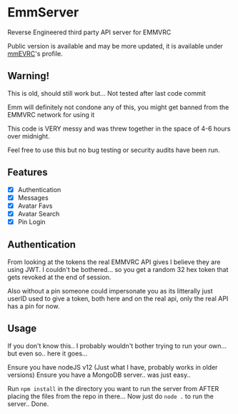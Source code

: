 # EmmServer
Reverse Engineered third party API server for EMMVRC

Public version is available and may be more updated, it is available under [mmEVRC](https://github.com/mmeVRC/emmVRC_Server)'s profile.
## Warning!
This is old, should still work but... Not tested after last code commit

Emm will definitely not condone any of this, you might get banned from the EMMVRC network for using it

This code is VERY messy and was threw together in the space of 4-6 hours over midnight.

Feel free to use this but no bug testing or security audits have been run.

## Features

- [x] Authentication
- [x] Messages
- [x] Avatar Favs
- [x] Avatar Search
- [x] Pin Login

## Authentication
From looking at the tokens the real EMMVRC API gives I believe they are using JWT. I couldn't be bothered... so you get a random 32 hex token that gets revoked at the end of session.

Also without a pin someone could impersonate you as its litterally just userID used to give a token, both here and on the real api, only the real API has a pin for now.

## Usage
If you don't know this.. I probably wouldn't bother trying to run your own... but even so.. here it goes...

Ensure you have nodeJS v12 (Just what I have, probably works in older versions)
Ensure you have a MongoDB server.. was just easy..

Run `npm install` in the directory you want to run the server from AFTER placing the files from the repo in there...
Now just do `node .` to run the server.. 
Done.
